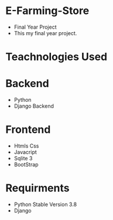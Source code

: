 # E-Farming-Store
- Final Year Project
- This my final year project.

# Teachnologies Used
# Backend
- Python
- Django Backend
# Frontend
- Htmls Css
- Javacript
- Sqlite 3
- BootStrap

 # Requirments
 - Python Stable Version 3.8 
 - Django
 
 
